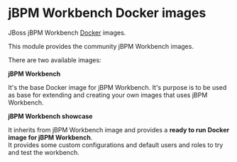 jBPM Workbench Docker images
============================

JBoss jBPM Workbench [Docker](http://docker.io/) images.

This module provides the community jBPM Workbench images.                  

There are two available images:                

**jBPM Workbench**

It's the base Docker image for jBPM Workbench. It's purpose is to be used as base for extending and creating your own images that uses jBPM Workbench.                      
 
**jBPM Workbench showcase**

It inherits from jBPM Workbench image and provides a **ready to run Docker image for jBPM Workbench**.                 
It provides some custom configurations and default users and roles to try and test the workbench.             